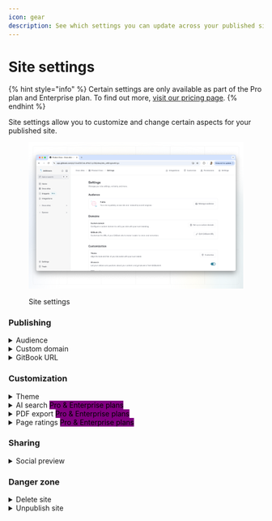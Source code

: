 ```yaml
---
icon: gear
description: See which settings you can update across your published site.
---
```


# Site settings

{% hint style="info" %}
Certain settings are only available as part of the Pro plan and Enterprise plan. To find out more, [visit our pricing page](https://www.gitbook.com/pricing).
{% endhint %}

Site settings allow you to customize and change certain aspects for your published site.

<figure><img src="../.gitbook/assets/published-content-site-settings.png" alt=""><figcaption><p>Site settings</p></figcaption></figure>

### Publishing

<details>

<summary>Audience</summary>

Choose who sees your published content. See [publish-a-docs-site](publish-a-docs-site/ "mention") for more info.

</details>

<details>

<summary>Custom domain</summary>

Configure a custom domain to unify your site with your own branding. See [custom-domain](custom-domain/ "mention") for more info.

</details>

<details>

<summary>GitBook URL</summary>

Customize the slug of your docs site (e.g. `organization.gitbook.io/custom-slug`)

</details>

### Customization

<details>

<summary>Theme</summary>

Align the look and feel of your docs site with your own brand. See [customization](customization/ "mention") for more info.

</details>

<details>

<summary>AI search <mark style="background-color:purple;">Pro &#x26; Enterprise plans</mark> </summary>

Let your site visitors ask GitBook anything with AI. See [gitbook-ai.md](../content-editor/searching-your-content/gitbook-ai.md "mention") for more info.

</details>

<details>

<summary>PDF export <mark style="background-color:purple;">Pro &#x26; Enterprise plans</mark> </summary>

Let your visitors to export your GitBook as PDF. See [pdf-export.md](../collaboration/share/pdf-export.md "mention") for more info.

</details>

<details>

<summary>Page ratings <mark style="background-color:purple;">Pro &#x26; Enterprise plans</mark> </summary>

Choose whether or not visitors to your published content can leave a rating on each page to let you know how they feel about it. They’ll be able to choose a sad, neutral, or happy face.

You can review the results of these ratings by opening the [**Insights**](insights.md) section of your docs site dashboard and selecting the [**Content scores**](insights.md#content-scores) tab.

</details>

### Sharing

<details>

<summary>Social preview</summary>

You can upload a custom social preview image for your space. This will set the space’s `og:image` to be your uploaded image, and it’ll show when the space’s link is shared to any platform or product that supports OpenGraph images.

</details>

### Danger zone

<details>

<summary>Delete site</summary>

Unpublish and remove your site from the **Docs site** section in the GitBook app.&#x20;

**Note:** Deleting a site is a permanent action and cannot be undone. Any settings and customizations will be lost, but your content will remain in its [space](../content-editor/editor/content-structure/what-is-a-space.md).

</details>

<details>

<summary>Unpublish site</summary>

Unpublish your site, but keep its settings and customizations. You can publish your site again at any time.

</details>
